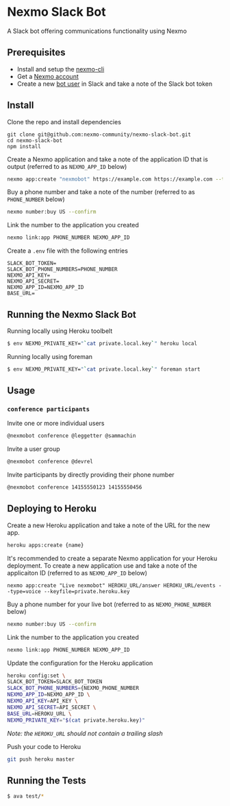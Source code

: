 # Nexmo Slack Bot

A Slack bot offering communications functionality using Nexmo

## Prerequisites

* Install and setup the [nexmo-cli](https://github.com/nexmo/nexmo-cli)
* Get a [Nexmo account](https://dashboard.nexmo.com/sign-up)
* Create a new [bot user](https://api.slack.com/bot-users) in Slack and take a note of the Slack bot token

## Install

Clone the repo and install dependencies

```
git clone git@github.com:nexmo-community/nexmo-slack-bot.git
cd nexmo-slack-bot
npm install
```

Create a Nexmo application and take a note of the application ID that is output (referred to as `NEXMO_APP_ID` below)

```sh
nexmo app:create "nexmobot" https://example.com https://example.com --type=voice --keyfile=private.local.key
```

Buy a phone number and take a note of the number (referred to as `PHONE_NUMBER` below)

```sh
nexmo number:buy US --confirm
```

Link the number to the application you created

```sh
nexmo link:app PHONE_NUMBER NEXMO_APP_ID
```

Create a `.env` file with the following entries

```
SLACK_BOT_TOKEN=
SLACK_BOT_PHONE_NUMBERS=PHONE_NUMBER
NEXMO_API_KEY=
NEXMO_API_SECRET=
NEXMO_APP_ID=NEXMO_APP_ID
BASE_URL=
```

## Running the Nexmo Slack Bot

Running locally using Heroku toolbelt

```sh
$ env NEXMO_PRIVATE_KEY="`cat private.local.key`" heroku local
```

Running locally using foreman

```sh
$ env NEXMO_PRIVATE_KEY="`cat private.local.key`" foreman start
```

## Usage

### `conference participants`

Invite one or more individual users

```sh
@nexmobot conference @leggetter @sammachin
```

Invite a user group

```sh
@nexmobot conference @devrel
```

Invite participants by directly providing their phone number

```sh
@nexmobot conference 14155550123 14155550456
```

## Deploying to Heroku

Create a new Heroku application and take a note of the URL for the new app.

```sh
heroku apps:create {name}
```

It's recommended to create a separate Nexmo application for your Heroku deployment. To create a new application use and take a note of the applicaiton ID (referred to as `NEXMO_APP_ID` below)

```
nexmo app:create "Live nexmobot" HEROKU_URL/answer HEROKU_URL/events --type=voice --keyfile=private.heroku.key
```

Buy a phone number for your live bot (referred to as `NEXMO_PHONE_NUMBER` below)

```sh
nexmo number:buy US --confirm
```

Link the number to the application you created

```sh
nexmo link:app PHONE_NUMBER NEXMO_APP_ID
```

Update the configuration for the Heroku application

```sh
heroku config:set \
SLACK_BOT_TOKEN=SLACK_BOT_TOKEN
SLACK_BOT_PHONE_NUMBERS={NEXMO_PHONE_NUMBER
NEXMO_APP_ID=NEXMO_APP_ID \
NEXMO_API_KEY=API_KEY \
NEXMO_API_SECRET=API_SECRET \
BASE_URL=HEROKU_URL \
NEXMO_PRIVATE_KEY="$(cat private.heroku.key)"
```

*Note: the `HEROKU_URL` should not contain a trailing slash*

Push your code to Heroku

```sh
git push heroku master
```
 

## Running the Tests

```sh
$ ava test/*
```